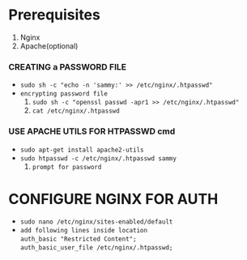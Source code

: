 # Prerequisites
 1. Nginx
 2. Apache(optional)

### CREATING a PASSWORD FILE
 - `sudo sh -c "echo -n 'sammy:' >> /etc/nginx/.htpasswd"`
 - `encrypting password file`
   1. `sudo sh -c "openssl passwd -apr1 >> /etc/nginx/.htpasswd"`
   2. `cat /etc/nginx/.htpasswd`


### USE APACHE UTILS FOR HTPASSWD cmd 
 - `sudo apt-get install apache2-utils`
 - `sudo htpasswd -c /etc/nginx/.htpasswd sammy`  
   1. `prompt for password`

# CONFIGURE NGINX FOR AUTH
  
  - `sudo nano /etc/nginx/sites-enabled/default`
  - `add following lines inside location`<br>
    `auth_basic "Restricted Content";`<br>
    `auth_basic_user_file /etc/nginx/.htpasswd;`

